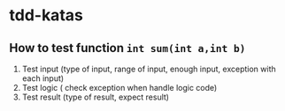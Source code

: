 # tdd-katas

## How to test function `int sum(int a,int b)`

1) Test input (type of input, range of input, enough input, exception with each input)
2) Test logic ( check exception when handle logic code)
3) Test result (type of result, expect result)

